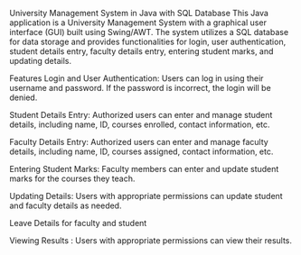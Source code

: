 University Management System in Java with SQL Database This Java application is a University Management System with a graphical user interface (GUI) built using Swing/AWT. The system utilizes a SQL database for data storage and provides functionalities for login, user authentication, student details entry, faculty details entry, entering student marks, and updating details.

Features Login and User Authentication: Users can log in using their username and password. If the password is incorrect, the login will be denied.

Student Details Entry: Authorized users can enter and manage student details, including name, ID, courses enrolled, contact information, etc.

Faculty Details Entry: Authorized users can enter and manage faculty details, including name, ID, courses assigned, contact information, etc.

Entering Student Marks: Faculty members can enter and update student marks for the courses they teach.

Updating Details: Users with appropriate permissions can update student and faculty details as needed.

Leave Details for faculty and student

Viewing Results : Users with appropriate permissions can view their results.
